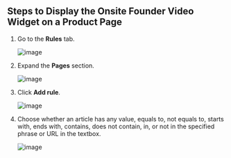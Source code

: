 ## Steps to Display the Onsite Founder Video Widget on a Product Page

1. Go to the **Rules** tab.

   ![image](https://github.com/user-attachments/assets/74c64b68-aaca-474c-b5ab-ea82e6f5df00)

2. Expand the **Pages** section.

   ![image](https://github.com/user-attachments/assets/8d869590-fa30-4404-b4c8-f22855771fed)

3. Click **Add rule**.

   ![image](https://github.com/user-attachments/assets/47cfeafb-a68d-4e63-a852-2bbc31b0866f)

4. Choose whether an article has any value, equals to, not equals to, starts with, ends with, contains, does not contain, in, or not in the specified phrase or URL in the textbox.

   ![image](https://github.com/user-attachments/assets/20a23a48-535d-466e-b2f6-0ccbd28cb602)
